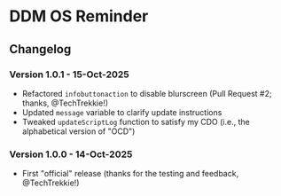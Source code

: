 # DDM OS Reminder

## Changelog

### Version 1.0.1 - 15-Oct-2025
- Refactored `infobuttonaction` to disable blurscreen (Pull Request #2; thanks, @TechTrekkie!)
- Updated `message` variable to clarify update instructions
- Tweaked `updateScriptLog` function to satisfy my CDO (i.e., the alphabetical version of "OCD")

### Version 1.0.0 - 14-Oct-2025
- First "official" release (thanks for the testing and feedback, @TechTrekkie!)